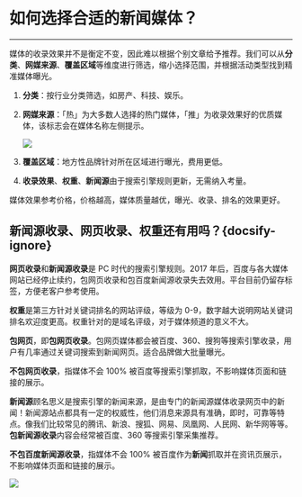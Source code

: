 # 如何选择合适的新闻媒体？

---
媒体的收录效果并不是衡定不变，因此难以根据个别文章给予推荐。我们可以从**分类**、**网媒来源**、**覆盖区域**等维度进行筛选，缩小选择范围，并根据活动类型找到精准媒体曝光。

1. **分类**：按行业分类筛选，如房产、科技、娱乐。
2. **网媒来源**：「热」为大多数人选择的热门媒体，「推」为收录效果好的优质媒体，该标志会在媒体名称左侧提示。

   ![](http://tc.seoipo.com/20210408141931.png)

3. **覆盖区域**：地方性品牌针对所在区域进行曝光，费用更低。
4. **收录效果**、**权重**、**新闻源**由于搜索引擎规则更新，无需纳入考量。

媒体效果参考价格，价格越高，媒体质量越优，曝光、收录、排名的效果更好。

## 新闻源收录、网页收录、权重还有用吗？{docsify-ignore}

**网页收录**和**新闻源收录**是 PC 时代的搜索引擎规则。2017 年后，百度与各大媒体网站已经停止续约，包网页收录和包百度新闻源收录失去效用。平台目前仍留存标签，方便老客户参考使用。

**权重**是第三方针对关键词排名的网站评级，等级为 0-9，数字越大说明网站关键词排名欢迎度更高。权重针对的是域名评级，对于媒体频道的意义不大。

**包网页**，即**包网页收录**。包网页媒体都会被百度、360、搜狗等搜索引擎收录，用户有几率通过关键词搜索到新闻网页。适合品牌做大批量曝光。

**不包网页收录**，指媒体不会 100% 被百度等搜索引擎抓取，不影响媒体页面和链接的展示。

**新闻源**顾名思义是搜索引擎的新闻来源，是由专门的新闻源媒体收录网页中的新闻！新闻源站点都具有一定的权威性，他们消息来源具有准确，即时，可靠等特点。像我们比较常见的腾讯、新浪、搜狐、网易、凤凰网、人民网、新华网等等。**包新闻源收录**内容会经常被百度、360 等搜索引擎采集推荐。

**不包百度新闻源收录**，指媒体不会 100% 被百度作为**新闻**抓取并在资讯页展示，不影响媒体页面和链接的展示。

![](http://tc.seoipo.com/20180919112913.png)
